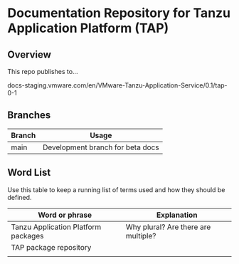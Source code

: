 # Documentation Repository for Tanzu Application Platform (TAP)

## Overview

This repo publishes to... 

docs-staging.vmware.com/en/VMware-Tanzu-Application-Service/0.1/tap-0-1

## Branches

| Branch | Usage |
|--------|-------|
| main | Development branch for beta docs |


## Word List

Use this table to keep a running list of terms used and how they should be defined.

| Word or phrase | Explanation |
|----------------|-------------|
| Tanzu Application Platform packages | Why plural? Are there are multiple? |
| TAP package repository |  |
|  |  |
